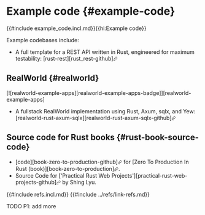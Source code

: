 # Example code {#example-code}

{{#include example_code.incl.md}}{{hi:Example code}}

Example codebases include:

- A full template for a REST API written in Rust, engineered for maximum testability: [rust-rest][rust_rest-github]⮳

## RealWorld {#realworld}

[![realworld-example-apps][realworld-example-apps-badge]][realworld-example-apps]

- A fullstack RealWorld implementation using Rust, Axum, sqlx, and Yew: [realworld-rust-axum-sqlx][realworld-rust-axum-sqlx-github]⮳

## Source code for Rust books {#rust-book-source-code}

- [code][book-zero-to-production-github]⮳ for [Zero To Production In Rust (book)][book-zero-to-production]⮳.
- Source Code for ['Practical Rust Web Projects'][practical-rust-web-projects-github]⮳ by Shing Lyu.

{{#include refs.incl.md}}
{{#include ../refs/link-refs.md}}

<div class="hidden">
TODO P1: add more
</div>
